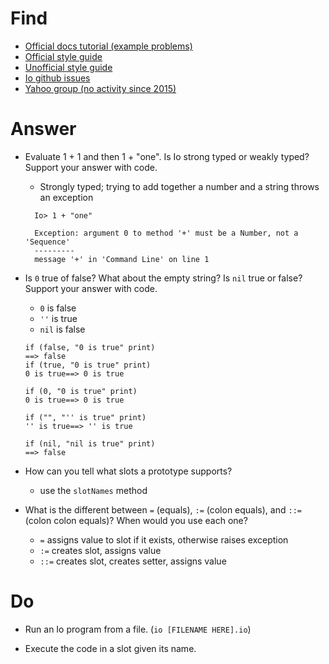 # Find

* [Official docs tutorial (example problems)](http://iolanguage.org/tutorial.html)
* [Official style guide](http://iolanguage.org/guide/guide.html)
* [Unofficial style guide](https://en.wikibooks.org/wiki/Io_Programming/Io_Style_Guide)
* [Io github issues](https://github.com/stevedekorte/io/issues)
* [Yahoo group (no activity since 2015)](https://groups.yahoo.com/neo/groups/iolanguage/info)

# Answer
* Evaluate 1 + 1 and then 1 + "one". Is Io strong typed or weakly typed? Support your answer with code.
  * Strongly typed; trying to add together a number and a string throws an exception
  ```io
    Io> 1 + "one"

    Exception: argument 0 to method '+' must be a Number, not a 'Sequence'
    ---------
    message '+' in 'Command Line' on line 1

  ```
* Is `0` true of false? What about the empty string? Is `nil` true or false? Support your answer with code.
  * `0` is false
  * `''` is true
  * `nil` is false
  ```io
  if (false, "0 is true" print)
  ==> false
  if (true, "0 is true" print)
  0 is true==> 0 is true

  if (0, "0 is true" print)
  0 is true==> 0 is true

  if ("", "'' is true" print)
  '' is true==> '' is true

  if (nil, "nil is true" print)
  ==> false
  ```
* How can you tell what slots a prototype supports?
  * use the `slotNames` method

* What is the different between `=` (equals), `:=` (colon equals), and `::=` (colon colon equals)? When would you use each one?
  * `=` assigns value to slot if it exists, otherwise raises exception
  * `:=` creates slot, assigns value
  * `::=` creates slot, creates setter, assigns value

# Do
* Run an Io program from a file. (`io [FILENAME HERE].io`)

* Execute the code in a slot given its name.
